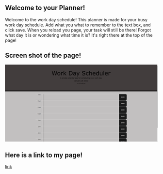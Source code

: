 ## Welcome to your Planner!

Welcome to the work day schedule! This planner is made for your busy work day schedule. Add what you what to remember to the text box, and click save. When you reload you page, your task will still be there! Forgot what day it is or wondering what time it is? It's right there at the top of the page! 

## Screen shot of the page!

![](assets/calander.png)

## Here is a link to my page!

[link](file:///C:/Users/josep/Bootcamp/calander/calander/index.html)
